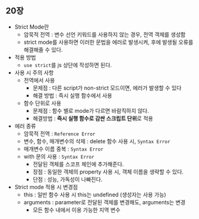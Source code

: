 ## 20장 

- Strict Mode란
    - 암묵적 전역 : 변수 선언 키워드를 사용하지 않는 경우, 전역 객체를 생성함
    - strict mode를 사용하면 이러한 문법을 에러로 발생시켜, 후에 발생될 오류를 해결해줄 수 있다.
- 적용 방법
    - `use strict`를 js 상단에 작성하면 된다.
- 사용 시 주의 사항
    - 전역에서 사용
        - 문제점 : 다른 script가 non-strict 모드이면, 에러가 발생할 수 있다
        - 해결 방법 : 즉시 실행 함수에서 사용
    - 함수 단위로 사용
        - 문제점 : 함수 별로 mode가 다르면 바람직하지 않다.
         - 해결방법 : **즉시 실행 함수로 감싼 스크립트 단위**로 적용
- 에러 종류
    - 암묵적 전역 : `Reference Error`
    - 변수, 함수, 매개변수의 삭제 : delete 함수 사용 시, `Syntax Error`
    - 매개변수 이름 중복 : `Syntax Error`
    - with 문의 사용 : `Syntax Error`
        - 전달된 객체를 스코프 체인에 추가해준다.
        - 장점 : 동일한 객체의 property 사용 시, 객체 이름을 생략할 수 있다.
        - 단점 : 성능, 가독성이 나빠진다.
- Strict mode 적용 시 변경점
    - this : 일반 함수 사용 시 this는 undefined (생성자는 사용 가능)
    - arguments : parameter로 전달된 객체를 변경해도, arguments는 변경
        - 모든 함수 내에서 이용 가능한 지역 변수

